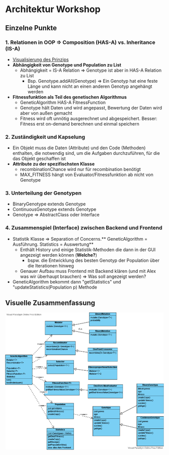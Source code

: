 # Architektur Workshop

## Einzelne Punkte

### 1. Relationen in OOP ⇒ Composition (HAS-A) vs. Inheritance (IS-A)

- [Visualisierung des Prinzips](./cvsi.png)
- **Abhängigkeit von Genotype und Population zu List**
    - Abhängigkeit = IS-A Relation ⇒ Genotype ist aber in HAS-A Relation zu List
        - Bsp. Genotype.addAll(Genotype) ⇒ Ein Genotyp hat eine feste Länge und kann nicht an einen anderen Genotyp angehängt werden
- **Fitnessfunktion als Teil des genetischen Algorithmus**
    - GeneticAlgorithm HAS-A FitnessFunction
    - Genotype hält Daten und wird angepasst, Bewertung der Daten wird aber von außen gemacht
    - Fitness wird oft unnötig ausgerechnet und abgespeichert. Besser: Fitness erst on-demand berechnen und einmal speichern

### 2. Zuständigkeit und Kapselung
- Ein Objekt muss die Daten (Attribute) und den Code (Methoden) enthalten, die notwendig sind, um die Aufgaben durchzuführen, für die das Objekt geschaffen ist
- **Attribute zu der spezifischsten Klasse**
    - recombinationChance wird nur für recombination benötigt
    - MAX_FITNESS  hängt von Evaluator/Fitnessfunktion ab nicht von Genotype

### 3. Unterteilung der Genotypen
- BinaryGenotype extends Genotype
- ContinuousGenotype extends Genotype
- Genotype ⇒ AbstractClass oder Interface

### 4. Zusammenspiel (Interface) zwischen Backend und Frontend
- Statistik Klasse ⇒ Separation of Concerns.** GeneticAlgorithm = Ausführung. Statistics = Auswertung** 
    - Enthält History und einige Statistik-Methoden die dann in der GUI angezeigt werden können (**Welche?**)
        - bspw. die Entwicklung des besten Genotyp der Population über die Iterationen hinweg
    - Genauer Aufbau muss Frontend mit Backend klären (und mit Alex was wir überhaupt brauchen) ⇒ Was soll angezeigt werden? 
- GeneticAlgorithm bekommt dann "getStatistics"  und "updateStatistics(Population p) Methode

## Visuelle Zusammenfassung
![](./classes.jpg)


